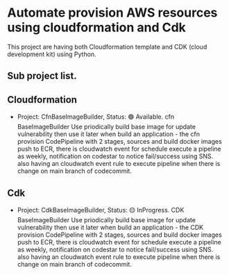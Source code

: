 # Automate provision AWS resources using cloudformation and Cdk

This project are having both Cloudformation template and CDK (cloud development kit) using Python. 

## Sub project list.
## Cloudformation 
- Project: CfnBaseImageBuilder, Status: 🟢 Available. cfn BaseImageBuilder Use priodically build base image for update vulnerability then use it later when build an application - the cfn provision CodePipeline with 2 stages, sources and build docker images push to ECR, there is cloudwatch event for schedule execute a pipeline as weekly, notification on codestar to notice fail/success using SNS. also having an cloudwatch event rule to execute pipeline when there is change on main branch of codecommit. 

## Cdk
- Project: CdkBaseImageBuilder, Status: 🟡 InProgress. CDK BaseImageBuilder Use priodically build base image for update vulnerability then use it later when build an application - the CDK provision CodePipeline with 2 stages, sources and build docker images push to ECR, there is cloudwatch event for schedule execute a pipeline as weekly, notification on codestar to notice fail/success using SNS. also having an cloudwatch event rule to execute pipeline when there is change on main branch of codecommit. 